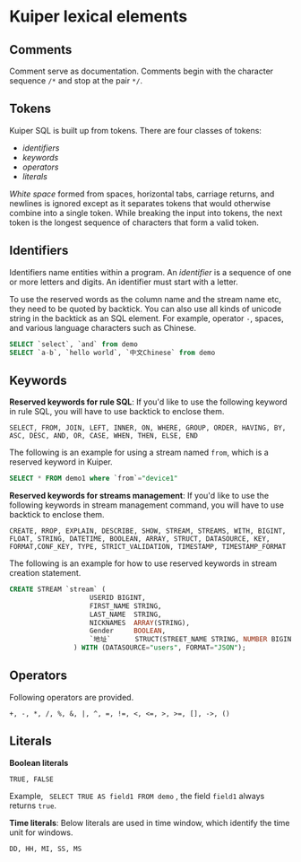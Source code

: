 # Kuiper lexical elements

## Comments

Comment serve as documentation. Comments begin with the character sequence `/*` and stop at the pair `*/`.

## Tokens

Kuiper SQL is built up from tokens. There are four classes of tokens:

- *identifiers*
- *keywords*
- *operators*
- *literals*

*White space* formed from spaces, horizontal tabs, carriage returns, and newlines is ignored except as it separates tokens that would otherwise combine into a single token. While breaking the input into tokens, the next token is the longest sequence of characters that form a valid token.

## Identifiers

Identifiers name entities within a program. An *identifier* is a sequence of one or more letters and digits. An identifier must start with a letter. 

To use the reserved words as the column name and the stream name etc, they need to be quoted by backtick. You can also use all kinds of unicode string in the backtick as an SQL element. For example, operator `-`, spaces, and various language characters such as Chinese.

```sql
SELECT `select`, `and` from demo
SELECT `a-b`, `hello world`, `中文Chinese` from demo
```

## Keywords

**Reserved keywords for rule SQL**: If you'd like to use the following keyword in rule SQL, you will have to use backtick to enclose them.

```
SELECT, FROM, JOIN, LEFT, INNER, ON, WHERE, GROUP, ORDER, HAVING, BY, ASC, DESC, AND, OR, CASE, WHEN, THEN, ELSE, END
```

The following is an example for using a stream named `from`, which is a reserved keyword in Kuiper.

```sql
SELECT * FROM demo1 where `from`="device1"
```

**Reserved keywords for streams management**: If you'd like to use the following keywords in stream management command, you will have to use backtick to enclose them.

```
CREATE, RROP, EXPLAIN, DESCRIBE, SHOW, STREAM, STREAMS, WITH, BIGINT, FLOAT, STRING, DATETIME, BOOLEAN, ARRAY, STRUCT, DATASOURCE, KEY, FORMAT,CONF_KEY, TYPE, STRICT_VALIDATION, TIMESTAMP, TIMESTAMP_FORMAT
```

The following is an example for how to use reserved keywords in stream creation statement.

```sql
CREATE STREAM `stream` (
					USERID BIGINT,
					FIRST_NAME STRING,
					LAST_NAME  STRING,
					NICKNAMES  ARRAY(STRING),
					Gender     BOOLEAN,
					`地址`      STRUCT(STREET_NAME STRING, NUMBER BIGINT),
				) WITH (DATASOURCE="users", FORMAT="JSON");
```

## Operators

Following operators are provided.

```
+, -, *, /, %, &, |, ^, =, !=, <, <=, >, >=, [], ->, ()
```

## Literals

**Boolean literals**

```
TRUE, FALSE
```

Example, ` SELECT TRUE AS field1 FROM demo` , the field `field1` always returns `true`.

**Time literals**: Below literals are used in time window, which identify the time unit for windows.

```
DD, HH, MI, SS, MS
```

